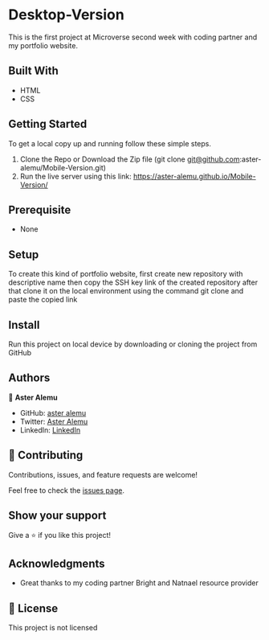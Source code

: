 # Desktop-Version

This is the first project at Microverse second week with coding partner and my portfolio website.

## Built With

- HTML 
- CSS

## Getting Started

To get a local copy up and running follow these simple steps.

1. Clone the Repo or Download the Zip file (git clone git@github.com:aster-alemu/Mobile-Version.git)
2. Run the live server using this link: https://aster-alemu.github.io/Mobile-Version/

## Prerequisite

- None

## Setup
To create this kind of portfolio website, first create new repository with descriptive name then copy the SSH key link of the created repository after that clone it on the local environment using the command git clone and paste the copied link 

## Install

Run this project on local device by downloading or cloning the project from GitHub

## Authors

👤 **Aster Alemu**

- GitHub: [aster alemu](https://github.com/aster-alemu)
- Twitter: [Aster Alemu](https://twitter.com/asteralemu)
- LinkedIn: [LinkedIn](https://linkedin.com/in/aster-alemu)

## 🤝 Contributing

Contributions, issues, and feature requests are welcome!

Feel free to check the [issues page](../../issues/).

## Show your support

Give a ⭐️ if you like this project!

## Acknowledgments

- Great thanks to my coding partner Bright and Natnael resource provider 

## 📝 License

This project is not licensed